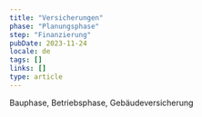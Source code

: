 ```yaml
---
title: "Versicherungen"
phase: "Planungsphase"
step: "Finanzierung"
pubDate: 2023-11-24
locale: de
tags: []
links: []
type: article
---
```


Bauphase, Betriebsphase, Gebäudeversicherung
